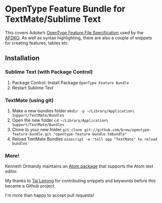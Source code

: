 # OpenType Feature Bundle for TextMate/Sublime Text

This covers Adobe’s [OpenType Feature File Specification](https://adobe-type-tools.github.io/afdko/OpenTypeFeatureFileSpecification.html) used by the [AFDKO](https://github.com/adobe-type-tools/afdko). As well as syntax highlighting, there are also a couple of snippets for creating features, tables etc.

## Installation

### Sublime Text (with Package Control)

1. Package Control: Install Package `OpenType Feature Bundle`
2. Restart Sublime Text

### TextMate (using git)

1. Make a new bundles folder `mkdir -p ~/Library/Application\ Support/TextMate/Bundles`
2. Open the new folder `cd ~/Library/Application\ Support/TextMate/Bundles`
3. Clone to your new folder `git clone git://github.com/brew/opentype-feature-bundle.git "opentype-feature-bundle.tmbundle"`
4. Reload TextMate Bundles `osascript -e 'tell app "TextMate" to reload bundles'`

### More!

Kenneth Ormandy maintains an [Atom package](https://github.com/kennethormandy/opentype-feature-bundle) that supports the Atom text editor.

My thanks to [Tal Leming](http://www.typesupply.com/) for contributing snippets and keywords before this became a Github project.

I'm more than happy to accept pull requests!
